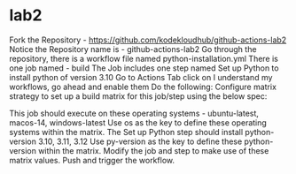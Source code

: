 # lab2

Fork the Repository - https://github.com/kodekloudhub/github-actions-lab2
Notice the Repository name is - github-actions-lab2
Go through the repository, there is a workflow file named python-installation.yml
There is one job named - build
The Job includes one step named Set up Python to install python of version 3.10
Go to Actions Tab click on I understand my workflows, go ahead and enable them
Do the following:
Configure matrix strategy to set up a build matrix for this job/step using the below spec:

This job should execute on these operating systems - ubuntu-latest, macos-14, windows-latest
Use os as the key to define these operating systems within the matrix.
The Set up Python step should install python-version 3.10, 3.11, 3.12
Use py-version as the key to define these python-version within the matrix.
Modify the job and step to make use of these matrix values.
Push and trigger the workflow.

